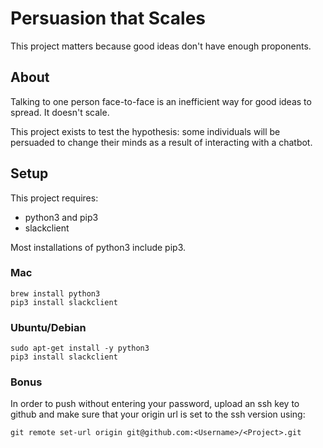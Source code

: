 # Persuasion that Scales

This project matters because good ideas don't have enough proponents.

## About

Talking to one person face-to-face is an inefficient way for good ideas to spread.  It doesn't scale.

This project exists to test the hypothesis: some individuals will be persuaded to change their minds as a result of interacting with a chatbot.

## Setup

This project requires:

* python3 and pip3
* slackclient

Most installations of python3 include pip3.

### Mac

```
brew install python3
pip3 install slackclient
```

### Ubuntu/Debian

```
sudo apt-get install -y python3
pip3 install slackclient
```

### Bonus

In order to push without entering your password, upload an ssh key to github and make sure that your origin url is set to the ssh version using:

`git remote set-url origin git@github.com:<Username>/<Project>.git`

